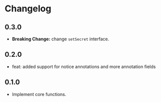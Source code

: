 # Changelog

## 0.3.0

* **Breaking Change:** change `setSecret` interface.

## 0.2.0

* feat: added support for notice annotations and more annotation fields

## 0.1.0

* Implement core functions.
